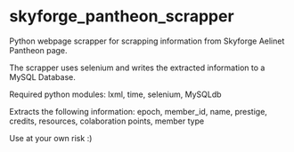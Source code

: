 # skyforge_pantheon_scrapper

Python webpage scrapper for scrapping information from Skyforge Aelinet Pantheon page.

The scrapper uses selenium and writes the extracted information to a MySQL Database.

Required python modules:
	lxml,
	time,
	selenium,
	MySQLdb

Extracts the following information:
	epoch,
	member_id,
	name,
	prestige,
	credits,
	resources,
	colaboration points,
	member type

Use at your own risk :)
